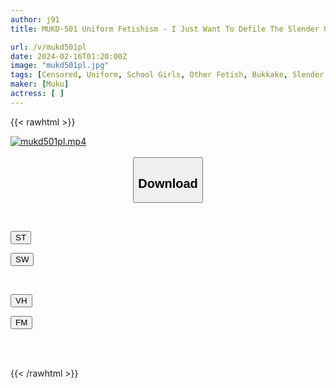 ```yaml
---
author: j91
title: MUKD-501 Uniform Fetishism - I Just Want To Defile The Slender Girl In Uniform With My Desires. ~ Girls File.01 Rio

url: /v/mukd501pl
date: 2024-02-16T01:20:00Z
image: "mukd501pl.jpg"
tags: [Censored, Uniform, School Girls, Other Fetish, Bukkake, Slender	]
maker: [Muku]
actress: [ ]
---
```



{{< rawhtml >}}

<div class="video" data-videoid="Oqy3v6QYwJFZvLZ">
    <a href="javascript:;">
        <img src="/v/mukd501pl/mukd501pl.jpg" width="WIDTH" height="HEIGHT" alt="mukd501pl.mp4" loading="lazy">
    </a>
</div>

<script type="text/javascript" src="https://j91.asia/asset/on-demand-st.js"></script>

<br>
  <link rel="stylesheet" href="https://j91.asia/asset/bs5.css">
  
  <center>
  <button class="btn btn-primary" type="button" data-bs-toggle="collapse" data-bs-target=".multi-collapse" aria-expanded="false" aria-controls="multiCollapseExample1 multiCollapseExample2"><h2>Download</h2></button></center>
</p>
<div class="row">
  <div class="col">
    <div class="collapse multi-collapse" id="multiCollapseExample1">
      <div class="card card-body">
	      	      <br>
<div class="buttons">  
<p><a href="https://streamtape.to/v/Oqy3v6QYwJFZvLZ" target="_blank"><button class="btn-hover color-3"><i class="fa fa-download"></i> ST</button></a></p>
<p><a href="https://cdnwish.com/v8wicg9xlqt8" target="_blank"><button class="btn-hover color-2"><i class="fa fa-download"></i> SW</button></a></p></div>
    </div>
  </div>
</div>
  <div class="col">
    <div class="collapse multi-collapse" id="multiCollapseExample2">
      <div class="card card-body">
	      <br>
<div class="buttons">
<p><a href="javascript:;" target="_blank"><button class="btn-hover color-9"><i class="fa fa-download"></i> VH</button></a></p>
<p><a href="javascript:;"><button class="btn-hover color-8"><i class="fa fa-download"></i> FM</button></a></p></div>
<br><br>
      </div>
    </div>
  </div>
</div>

{{< /rawhtml >}}